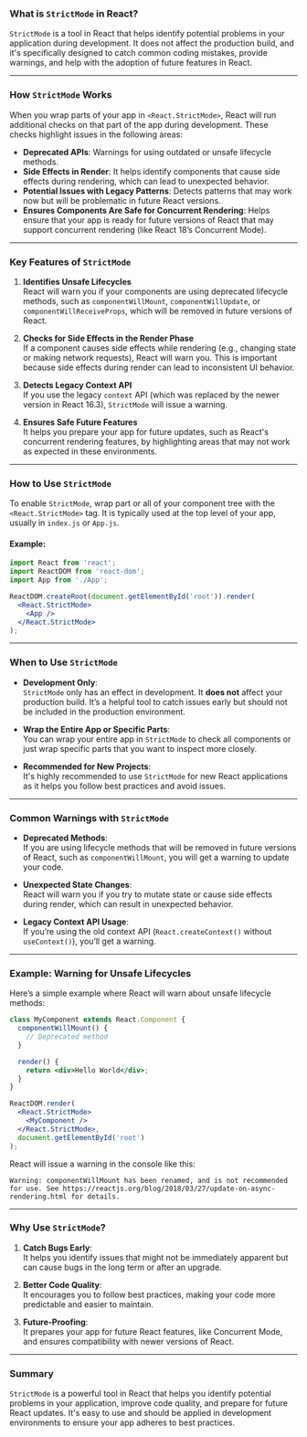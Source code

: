 ### **What is `StrictMode` in React?**

`StrictMode` is a tool in React that helps identify potential problems in your application during development. It does not affect the production build, and it's specifically designed to catch common coding mistakes, provide warnings, and help with the adoption of future features in React.

---

### **How `StrictMode` Works**

When you wrap parts of your app in `<React.StrictMode>`, React will run additional checks on that part of the app during development. These checks highlight issues in the following areas:

- **Deprecated APIs**: Warnings for using outdated or unsafe lifecycle methods.
- **Side Effects in Render**: It helps identify components that cause side effects during rendering, which can lead to unexpected behavior.
- **Potential Issues with Legacy Patterns**: Detects patterns that may work now but will be problematic in future React versions.
- **Ensures Components Are Safe for Concurrent Rendering**: Helps ensure that your app is ready for future versions of React that may support concurrent rendering (like React 18’s Concurrent Mode).

---

### **Key Features of `StrictMode`**

1. **Identifies Unsafe Lifecycles**  
   React will warn you if your components are using deprecated lifecycle methods, such as `componentWillMount`, `componentWillUpdate`, or `componentWillReceiveProps`, which will be removed in future versions of React.

2. **Checks for Side Effects in the Render Phase**  
   If a component causes side effects while rendering (e.g., changing state or making network requests), React will warn you. This is important because side effects during render can lead to inconsistent UI behavior.

3. **Detects Legacy Context API**  
   If you use the legacy `context` API (which was replaced by the newer version in React 16.3), `StrictMode` will issue a warning.

4. **Ensures Safe Future Features**  
   It helps you prepare your app for future updates, such as React's concurrent rendering features, by highlighting areas that may not work as expected in these environments.

---

### **How to Use `StrictMode`**

To enable `StrictMode`, wrap part or all of your component tree with the `<React.StrictMode>` tag. It is typically used at the top level of your app, usually in `index.js` or `App.js`.

#### **Example:**
```jsx
import React from 'react';
import ReactDOM from 'react-dom';
import App from './App';

ReactDOM.createRoot(document.getElementById('root')).render(
  <React.StrictMode>
    <App />
  </React.StrictMode>
);
```

---

### **When to Use `StrictMode`**

- **Development Only**:  
  `StrictMode` only has an effect in development. It **does not** affect your production build. It’s a helpful tool to catch issues early but should not be included in the production environment.
  
- **Wrap the Entire App or Specific Parts**:  
  You can wrap your entire app in `StrictMode` to check all components or just wrap specific parts that you want to inspect more closely.
  
- **Recommended for New Projects**:  
  It's highly recommended to use `StrictMode` for new React applications as it helps you follow best practices and avoid issues.

---

### **Common Warnings with `StrictMode`**

- **Deprecated Methods**:  
  If you are using lifecycle methods that will be removed in future versions of React, such as `componentWillMount`, you will get a warning to update your code.
  
- **Unexpected State Changes**:  
  React will warn you if you try to mutate state or cause side effects during render, which can result in unexpected behavior.

- **Legacy Context API Usage**:  
  If you’re using the old context API (`React.createContext()` without `useContext()`), you’ll get a warning.

---

### **Example: Warning for Unsafe Lifecycles**

Here’s a simple example where React will warn about unsafe lifecycle methods:

```jsx
class MyComponent extends React.Component {
  componentWillMount() {
    // Deprecated method
  }

  render() {
    return <div>Hello World</div>;
  }
}

ReactDOM.render(
  <React.StrictMode>
    <MyComponent />
  </React.StrictMode>,
  document.getElementById('root')
);
```

React will issue a warning in the console like this:

```
Warning: componentWillMount has been renamed, and is not recommended for use. See https://reactjs.org/blog/2018/03/27/update-on-async-rendering.html for details.
```

---

### **Why Use `StrictMode`?**

1. **Catch Bugs Early**:  
   It helps you identify issues that might not be immediately apparent but can cause bugs in the long term or after an upgrade.
   
2. **Better Code Quality**:  
   It encourages you to follow best practices, making your code more predictable and easier to maintain.

3. **Future-Proofing**:  
   It prepares your app for future React features, like Concurrent Mode, and ensures compatibility with newer versions of React.

---

### **Summary**

`StrictMode` is a powerful tool in React that helps you identify potential problems in your application, improve code quality, and prepare for future React updates. It's easy to use and should be applied in development environments to ensure your app adheres to best practices.


